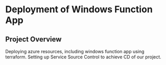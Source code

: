 # Deployment of Windows Function App

## Project Overview
Deploying azure resources, including windows function app using terraform. Setting up Service Source Control to achieve CD of our project.
